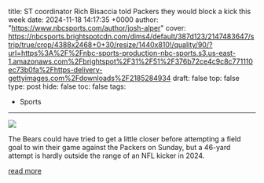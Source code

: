title: ST coordinator Rich Bisaccia told Packers they would block a kick this week
date: 2024-11-18 14:17:35 +0000
author: "https://www.nbcsports.com/author/josh-alper"
cover: https://nbcsports.brightspotcdn.com/dims4/default/387d123/2147483647/strip/true/crop/4388x2468+0+30/resize/1440x810!/quality/90/?url=https%3A%2F%2Fnbc-sports-production-nbc-sports.s3.us-east-1.amazonaws.com%2Fbrightspot%2F31%2F51%2F376b72ce4c9c8c771110ec73b0fa%2Fhttps-delivery-gettyimages.com%2Fdownloads%2F2185284934
draft: false
top: false
type: post
hide: false
toc: false
tags:
  - Sports
---

![](https://nbcsports.brightspotcdn.com/dims4/default/387d123/2147483647/strip/true/crop/4388x2468+0+30/resize/1440x810!/quality/90/?url=https%3A%2F%2Fnbc-sports-production-nbc-sports.s3.us-east-1.amazonaws.com%2Fbrightspot%2F31%2F51%2F376b72ce4c9c8c771110ec73b0fa%2Fhttps-delivery-gettyimages.com%2Fdownloads%2F2185284934)

The Bears could have tried to get a little closer before attempting a field goal to win their game against the Packers on Sunday, but a 46-yard attempt is hardly outside the range of an NFL kicker in 2024.

[read more](https://www.nbcsports.com/nfl/profootballtalk/rumor-mill/news/st-coordinator-rich-bisaccia-told-packers-they-would-block-a-kick-this-week)
